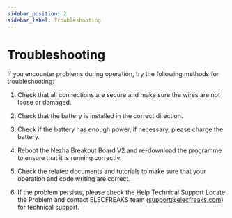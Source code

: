 ```yaml
---
sidebar_position: 2
sidebar_label: Troubleshooting
---
```


# Troubleshooting

If you encounter problems during operation, try the following methods for troubleshooting:

1. Check that all connections are secure and make sure the wires are not loose or damaged.

2. Check that the battery is installed in the correct direction.

3. Check if the battery has enough power, if necessary, please charge the battery.

4. Reboot the Nezha Breakout Board V2 and re-download the programme to ensure that it is running correctly.

5. Check the related documents and tutorials to make sure that your operation and code writing are correct.

6. If the problem persists, please check the Help Technical Support Locate the Problem and contact ELECFREAKS team ([support@elecfreaks.com](https://www.yuque.com/elecfreaks-learn/kd75vl/support@elecfreaks.com )) for technical support.
